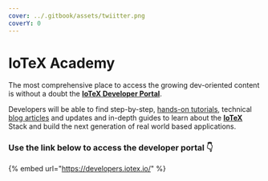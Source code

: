```yaml
---
cover: ../.gitbook/assets/twiitter.png
coverY: 0
---
```


# IoTeX Academy

The most comprehensive place to access the growing dev-oriented content is without a doubt the [**IoTeX Developer Portal**](https://developers.iotex.io/).&#x20;

Developers will be able to find step-by-step, [hands-on tutorials](https://developers.iotex.io/academy/all), technical [blog articles](https://developers.iotex.io/blog/all) and updates and in-depth guides to learn about the [**IoTeX**](https://iotex.io/) Stack and build the next generation of real world based applications.

### Use the link below to access the developer portal 👇

{% embed url="https://developers.iotex.io/" %}
